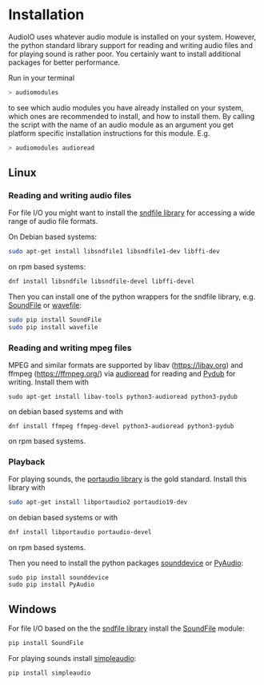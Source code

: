 # Installation

AudioIO uses whatever audio module is installed on your
system. However, the python standard library support for reading and
writing audio files and for playing sound is rather poor. You certainly want
to install additional packages for better performance.

Run in your terminal
```sh
> audiomodules
```
to see which audio modules you have already installed on your system,
which ones are recommended to install, and how to install them. By
calling the script with the name of an audio module as an argument you
get platform specific installation instructions for this module. E.g.
```sh
> audiomodules audioread
```


## Linux

### Reading and writing audio files

For file I/O you might want to install the
[sndfile library](http://www.mega-nerd.com/libsndfile/)
for accessing a wide range of audio file formats.

On Debian based systems:
```sh
sudo apt-get install libsndfile1 libsndfile1-dev libffi-dev
```
on rpm based systems:
```sh
dnf install libsndfile libsndfile-devel libffi-devel
```

Then you can install one of the python wrappers for the sndfile
library, e.g. [SoundFile](http://pysoundfile.readthedocs.org) or
[wavefile](https://github.com/vokimon/python-wavefile):
```sh
sudo pip install SoundFile
sudo pip install wavefile
```

### Reading and writing mpeg files

MPEG and similar formats are supported by libav (https://libav.org)
and ffmpeg (https://ffmpeg.org/) via
[audioread](https://github.com/beetbox/audioread) for reading
and [Pydub](https://github.com/jiaaro/pydub) for writing.
Install them with
```
sudo apt-get install libav-tools python3-audioread python3-pydub
```
on debian based systems and with
```
dnf install ffmpeg ffmpeg-devel python3-audioread python3-pydub
```
on rpm based systems.


### Playback

For playing sounds, the [portaudio library](http://www.portaudio.com)
is the gold standard. Install this library with
```sh
sudo apt-get install libportaudio2 portaudio19-dev
```
on debian based systems or with
```sh
dnf install libportaudio portaudio-devel
```
on rpm based systems.

Then you need to install the python packages [sounddevice](https://python-sounddevice.readthedocs.io) or [PyAudio](https://people.csail.mit.edu/hubert/pyaudio):
```
sudo pip install sounddevice
sudo pip install PyAudio
```


## Windows

For file I/O based on the the [sndfile library](http://www.mega-nerd.com/libsndfile/)
install the [SoundFile](http://pysoundfile.readthedocs.org) module:
```sh
pip install SoundFile
```

For playing sounds install [simpleaudio](https://simpleaudio.readthedocs.io):
```sh
pip install simpleaudio
```
